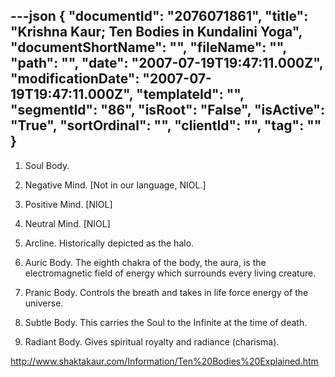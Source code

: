 ---json
{
  "documentId": "2076071861",
  "title": "Krishna Kaur; Ten Bodies in Kundalini Yoga",
  "documentShortName": "",
  "fileName": "",
  "path": "",
  "date": "2007-07-19T19:47:11.000Z",
  "modificationDate": "2007-07-19T19:47:11.000Z",
  "templateId": "",
  "segmentId": "86",
  "isRoot": "False",
  "isActive": "True",
  "sortOrdinal": "",
  "clientId": "",
  "tag": ""
}
---

1.
    Soul Body.

2.
    Negative Mind. [Not in our language, NIOL.]

3.
    Positive Mind. [NIOL]

4.
    Neutral Mind. [NIOL]

6.
    Arcline. Historically depicted as the halo.

7.
    Auric Body. The eighth chakra of the body, the aura, is the electromagnetic field of energy which surrounds every living creature.

8.
    Pranic Body. Controls the breath and takes in life force energy of the universe.

9.
    Subtle Body. This carries the Soul to the Infinite at the time of death.

10.
    Radiant Body. Gives spiritual royalty and radiance (charisma).

http://www.shaktakaur.com/Information/Ten%20Bodies%20Explained.htm
